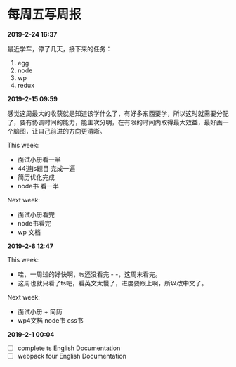 # 每周五写周报

**2019-2-24 16:37**

最近学车，停了几天，接下来的任务：

1. egg
2. node
3. wp
4. redux

**2019-2-15 09:59**

感觉这周最大的收获就是知道该学什么了，有好多东西要学，所以这时就需要分配了，要有协调时间的能力，能主次分明，在有限的时间内取得最大效益，最好画一个脑图，让自己前进的方向更清晰。

This week:
- 面试小册看一半
- 44道js题目 完成一遍
- 简历优化完成
- node书 看一半

Next week:
- 面试小册看完
- node书看完
- wp 文档

**2019-2-8 12:47**

This week:
- 哇，一周过的好快啊，ts还没看完 - -，这周末看完。
- 这周也就只看了ts吧，看英文太慢了，进度要跟上啊，所以改中文了。

Next week:
- 面试小册 + 简历
- wp4文档 node书 css书

**2019-2-1 00:04**

- [ ] complete ts English Documentation
- [ ] webpack four English Documentation
